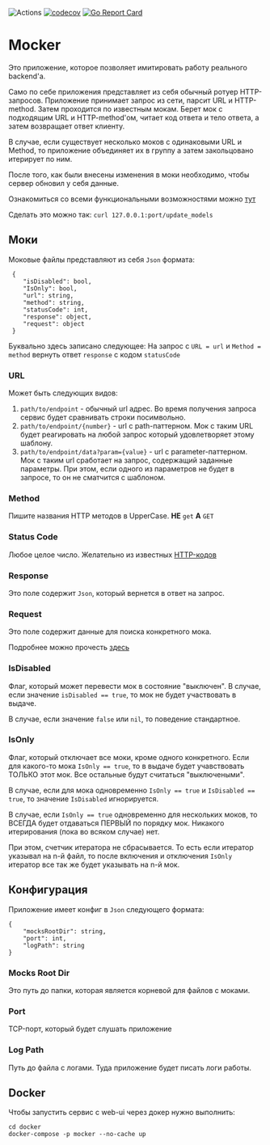 ![Actions](https://github.com/LastSprint/mocker/workflows/Build/badge.svg)
[![codecov](https://codecov.io/gh/LastSprint/mocker/branch/master/graph/badge.svg)](https://codecov.io/gh/LastSprint/mocker)
[![Go Report Card](https://goreportcard.com/badge/github.com/LastSprint/mocker)](https://goreportcard.com/report/github.com/LastSprint/mocker)
# Mocker

Это приложение, которое позволяет имитировать работу реального backend'а.

Само по себе приложения представляет из себя обычный ротуер HTTP-запросов. 
Приложение принимает запрос из сети, парсит URL и HTTP-method. Затем проходится по известным мокам. Берет мок с подходящим URL и HTTP-method'ом, читает код ответа и тело ответа, а затем возвращает ответ клиенту.

В случае, если существует несколько моков с одинаковыми URL и Method, то приложение объединяет их в группу а затем закольцовано итерирует по ним.

После того, как были внесены изменения в моки необходимо, чтобы сервер обновил у себя данные.

Ознакомиться со всеми функциональными возможностями можно [тут](docks/features.md)

Сделать это можно так: `curl 127.0.0.1:port/update_models`

## Моки

Моковые файлы представляют из себя `Json` формата:
```
 {
    "isDisabled": bool,
    "IsOnly": bool,
    "url": string,
    "method": string,
    "statusCode": int,
    "response": object,
    "request": object
 }
```

Буквально здесь записано следующее:
На запрос с `URL = url` и `Method = method` вернуть ответ `response` с кодом `statusCode`

### URL

Может быть следующих видов:

1. `path/to/endpoint` - обычный url адрес. Во время получения запроса сервис будет сравнивать строки посимвольно.
2. `path/to/endpoint/{number}` - url с path-паттерном. Мок с таким URL будет реагировать на любой запрос который удовлетворяет этому шаблону.
3. `path/to/endpoint/data?param={value}` - url c parameter-паттерном. Мок с таким url сработает на запрос, содержащий заданные параметры. При этом, если одного из параметров не будет в запросе, то он не сматчится с шаблоном.

### Method

Пишите названия HTTP методов в UpperCase. 
**НЕ** `get` **А**  `GET` 

### Status Code

Любое целое число. Желательно из известных [HTTP-кодов](https://ru.wikipedia.org/wiki/Список_кодов_состояния_HTTP)

### Response

Это поле содержит `Json`, который вернется в ответ на запрос. 

### Request

Это поле содержит данные для поиска конкретного мока. 

Подробнее можно прочесть [здесь](/docks/features.md/#cравнение-по-параметрам)

### IsDisabled

Флаг, который может перевести мок в состояние "выключен". В случае, если значение `isDisabled == true`, то мок не будет участвовать в выдаче. 

В случае, если значение `false` или `nil`, то поведение стандартное.

### IsOnly

Флаг, который отключает все моки, кроме одного конкретного. Если для какого-то мока `IsOnly == true`, то в выдаче будет учавствовать ТОЛЬКО этот мок. Все остальные будут считаться "выключеными". 

В случае, если для мока одновременно `IsOnly == true` и `IsDisabled == true`, то значение `IsDisabled` игнорируется. 

В случае, если `IsOnly == true` одновременно для нескольких моков, то ВСЕГДА будет отдаваться ПЕРВЫЙ по порядку мок. Никакого итерирования (пока во всяком случае) нет. 

При этом, счетчик итератора не сбрасывается. То есть если итератор указывал на n-й файл, то после включения и отключения `IsOnly` итератор все так же будет указывать на n-й мок.

## Конфигурация

Приложение имеет конфиг в `Json` следующего формата:
```
{
    "mocksRootDir": string,
    "port": int,
    "logPath": string
}
```

### Mocks Root Dir

Это путь до папки, которая является корневой для файлов с моками. 

### Port

TCP-порт, который будет слушать приложение

### Log Path

Путь до файла с логами. Туда приложение будет писать логи работы.

## Docker

Чтобы запустить сервис с web-ui через докер нужно выполнить:

```
cd docker
docker-compose -p mocker --no-cache up
```

